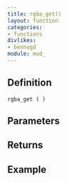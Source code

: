 ```yaml
---
title: rgba_get()
layout: function
categories:
- functions
divlikes:
- bennugd
module: mod_
---
```


## Definition

    rgba_get ( )

## Parameters

## Returns

## Example
